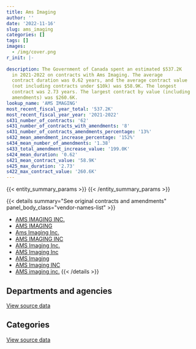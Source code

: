 ```yaml
---
title: Ams Imaging
author: ''
date: '2022-11-16'
slug: ams_imaging
categories: []
tags: []
images:
  - /img/cover.png
r_init: |-
  
description: The Government of Canada spent an estimated $537.2K
  in 2021-2022 on contracts with Ams Imaging. The average
  contract duration was 0.62 years, and the average contract value
  (not including contracts under $10k) was $58.9K. The longest
  contract was 2.73 years. The largest contract by value (including
  amendments) was $260.6K.
lookup_name: 'AMS IMAGING'
most_recent_fiscal_year_total: '537.2K'
most_recent_fiscal_year_year: '2021-2022'
s431_number_of_contracts: '62'
s431_number_of_contracts_with_amendments: '8'
s431_number_of_contracts_amendments_percentage: '13%'
s432_mean_amendment_increase_percentage: '152%'
s434_mean_number_of_amendments: '1.38'
s433_total_amendment_increase_value: '199.0K'
s424_mean_duration: '0.62'
s421_mean_contract_value: '58.9K'
s425_max_duration: '2.73'
s422_max_contract_value: '260.6K'
---
```


<script src="/rmarkdown-libs/htmlwidgets/htmlwidgets.js"></script>
<link href="/rmarkdown-libs/datatables-css/datatables-crosstalk.css" rel="stylesheet" />
<script src="/rmarkdown-libs/datatables-binding/datatables.js"></script>
<script src="/rmarkdown-libs/jquery/jquery-3.6.0.min.js"></script>
<link href="/rmarkdown-libs/dt-core-bootstrap/css/dataTables.bootstrap.min.css" rel="stylesheet" />
<link href="/rmarkdown-libs/dt-core-bootstrap/css/dataTables.bootstrap.extra.css" rel="stylesheet" />
<script src="/rmarkdown-libs/dt-core-bootstrap/js/jquery.dataTables.min.js"></script>
<script src="/rmarkdown-libs/dt-core-bootstrap/js/dataTables.bootstrap.min.js"></script>
<link href="/rmarkdown-libs/crosstalk/css/crosstalk.min.css" rel="stylesheet" />
<script src="/rmarkdown-libs/crosstalk/js/crosstalk.min.js"></script>
<script src="/rmarkdown-libs/htmlwidgets/htmlwidgets.js"></script>
<link href="/rmarkdown-libs/datatables-css/datatables-crosstalk.css" rel="stylesheet" />
<script src="/rmarkdown-libs/datatables-binding/datatables.js"></script>
<script src="/rmarkdown-libs/jquery/jquery-3.6.0.min.js"></script>
<link href="/rmarkdown-libs/dt-core-bootstrap/css/dataTables.bootstrap.min.css" rel="stylesheet" />
<link href="/rmarkdown-libs/dt-core-bootstrap/css/dataTables.bootstrap.extra.css" rel="stylesheet" />
<script src="/rmarkdown-libs/dt-core-bootstrap/js/jquery.dataTables.min.js"></script>
<script src="/rmarkdown-libs/dt-core-bootstrap/js/dataTables.bootstrap.min.js"></script>
<link href="/rmarkdown-libs/crosstalk/css/crosstalk.min.css" rel="stylesheet" />
<script src="/rmarkdown-libs/crosstalk/js/crosstalk.min.js"></script>

{{< entity_summary_params >}}
{{< /entity_summary_params >}}

{{< details summary="See original contracts and amendments" panel_body_class="vendor-names-list" >}}
- [AMS IMAGING INC.](https://search.open.canada.ca/en/ct/?sort=contract_value_f%20desc&page=1&search_text=%22AMS%20IMAGING%20INC.%22)
- [AMS IMAGING](https://search.open.canada.ca/en/ct/?sort=contract_value_f%20desc&page=1&search_text=%22AMS%20IMAGING%22)
- [Ams Imaging Inc.](https://search.open.canada.ca/en/ct/?sort=contract_value_f%20desc&page=1&search_text=%22Ams%20Imaging%20Inc.%22)
- [AMS IMAGING INC](https://search.open.canada.ca/en/ct/?sort=contract_value_f%20desc&page=1&search_text=%22AMS%20IMAGING%20INC%22)
- [AMS Imaging Inc.](https://search.open.canada.ca/en/ct/?sort=contract_value_f%20desc&page=1&search_text=%22AMS%20Imaging%20Inc.%22)
- [AMS Imaging Inc](https://search.open.canada.ca/en/ct/?sort=contract_value_f%20desc&page=1&search_text=%22AMS%20Imaging%20Inc%22)
- [AMS Imaging](https://search.open.canada.ca/en/ct/?sort=contract_value_f%20desc&page=1&search_text=%22AMS%20Imaging%22)
- [AMS Imaging INC](https://search.open.canada.ca/en/ct/?sort=contract_value_f%20desc&page=1&search_text=%22AMS%20Imaging%20INC%22)
- [AMS imaging inc.](https://search.open.canada.ca/en/ct/?sort=contract_value_f%20desc&page=1&search_text=%22AMS%20imaging%20inc.%22)
{{< /details >}}

## Departments and agencies

<div id="htmlwidget-1" style="width:100%;height:auto;" class="datatables html-widget"></div>
<script type="application/json" data-for="htmlwidget-1">{"x":{"style":"bootstrap","filter":"none","vertical":false,"data":[["<a href=\"/departments/aafc-aac/\">Agriculture and Agri-Food Canada<\/a>","<a href=\"/departments/cic/\">Immigration, Refugees and Citizenship Canada<\/a>","<a href=\"/departments/dfatd-maecd/\">Global Affairs Canada<\/a>","<a href=\"/departments/esdc-edsc/\">Employment and Social Development Canada<\/a>","<a href=\"/departments/ic/\">Innovation, Science and Economic Development Canada<\/a>","<a href=\"/departments/jus/\">Department of Justice Canada<\/a>","<a href=\"/departments/nrcan-rncan/\">Natural Resources Canada<\/a>","<a href=\"/departments/pwgsc-tpsgc/\">Public Services and Procurement Canada<\/a>","<a href=\"/departments/ssc-spc/\">Shared Services Canada<\/a>"],[44142.29,13373.24,null,70742.63,90353.61,140566.72,null,300222.07,122419.09],[null,null,null,73278.45,null,174988.28,null,133859.79,209350.96],[50190.7,null,128632.99,89247.05,null,288583.39,null,267015.44,49684.19],[46577.88,null,null,34489.03,null,51982.21,35809.53,368382.38,null]],"container":"<table class=\"table table-striped table-hover row-border order-column display\">\n  <thead>\n    <tr>\n      <th>Department<\/th>\n      <th>2018-2019<\/th>\n      <th>2019-2020<\/th>\n      <th>2020-2021<\/th>\n      <th>2021-2022<\/th>\n    <\/tr>\n  <\/thead>\n<\/table>","options":{"order":[[4,"desc"]],"pageLength":10,"autoWidth":true,"columnDefs":[{"targets":1,"render":"function(data, type, row, meta) {\n    return type !== 'display' ? data : DTWidget.formatCurrency(data, \"$\", 2, 3, \",\", \".\", true, null);\n  }"},{"targets":2,"render":"function(data, type, row, meta) {\n    return type !== 'display' ? data : DTWidget.formatCurrency(data, \"$\", 2, 3, \",\", \".\", true, null);\n  }"},{"targets":3,"render":"function(data, type, row, meta) {\n    return type !== 'display' ? data : DTWidget.formatCurrency(data, \"$\", 2, 3, \",\", \".\", true, null);\n  }"},{"targets":4,"render":"function(data, type, row, meta) {\n    return type !== 'display' ? data : DTWidget.formatCurrency(data, \"$\", 2, 3, \",\", \".\", true, null);\n  }"},{"width":"16%","targets":[1,2,3,4]},{"className":"dt-right","targets":[1,2,3,4]}],"orderClasses":false}},"evals":["options.columnDefs.0.render","options.columnDefs.1.render","options.columnDefs.2.render","options.columnDefs.3.render"],"jsHooks":[]}</script>
<p class="text-right">
<a href="https://github.com/GoC-Spending/contracts-data/tree/main/data/out/vendors/ams_imaging/summary_by_fiscal_year_by_department.csv" class="source-data-link btn btn-link">View source data</a>
</p>

## Categories

<div id="htmlwidget-2" style="width:100%;height:auto;" class="datatables html-widget"></div>
<script type="application/json" data-for="htmlwidget-2">{"x":{"style":"bootstrap","filter":"none","vertical":false,"data":[["<a href=\"/categories/office_management/\">Office management<\/a>","<a href=\"/categories/information_technology/\">Information technology<\/a>"],[533646.99,248172.65],[343210.75,248266.73],[445332.62,428021.14],[470251.31,66989.72]],"container":"<table class=\"table table-striped table-hover row-border order-column display\">\n  <thead>\n    <tr>\n      <th>Category<\/th>\n      <th>2018-2019<\/th>\n      <th>2019-2020<\/th>\n      <th>2020-2021<\/th>\n      <th>2021-2022<\/th>\n    <\/tr>\n  <\/thead>\n<\/table>","options":{"order":[[4,"desc"]],"dom":"t","pageLength":30,"autoWidth":true,"columnDefs":[{"targets":1,"render":"function(data, type, row, meta) {\n    return type !== 'display' ? data : DTWidget.formatCurrency(data, \"$\", 2, 3, \",\", \".\", true, null);\n  }"},{"targets":2,"render":"function(data, type, row, meta) {\n    return type !== 'display' ? data : DTWidget.formatCurrency(data, \"$\", 2, 3, \",\", \".\", true, null);\n  }"},{"targets":3,"render":"function(data, type, row, meta) {\n    return type !== 'display' ? data : DTWidget.formatCurrency(data, \"$\", 2, 3, \",\", \".\", true, null);\n  }"},{"targets":4,"render":"function(data, type, row, meta) {\n    return type !== 'display' ? data : DTWidget.formatCurrency(data, \"$\", 2, 3, \",\", \".\", true, null);\n  }"},{"width":"16%","targets":[1,2,3,4]},{"className":"dt-right","targets":[1,2,3,4]}],"orderClasses":false,"lengthMenu":[10,25,30,50,100]}},"evals":["options.columnDefs.0.render","options.columnDefs.1.render","options.columnDefs.2.render","options.columnDefs.3.render"],"jsHooks":[]}</script>
<p class="text-right">
<a href="https://github.com/GoC-Spending/contracts-data/tree/main/data/out/vendors/ams_imaging/summary_by_fiscal_year_by_category.csv" class="source-data-link btn btn-link">View source data</a>
</p>
